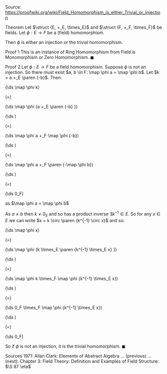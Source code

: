 # 

Source: https://proofwiki.org/wiki/Field_Homomorphism_is_either_Trivial_or_Injection



Theorem
Let $\struct {E, +_E, \times_E}$ and $\struct {F, +_F, \times_F}$ be fields.
Let $\phi: E \to F$ be a (field) homomorphism.

Then $\phi$ is either an injection or the trivial homomorphism.


Proof 1
This is an instance of Ring Homomorphism from Field is Monomorphism or Zero Homomorphism.
$\blacksquare$


Proof 2
Let $\phi: E \to F$ be a field homomorphism.
Suppose $\phi$ is not an injection.
So there must exist $a, b \in F: \map \phi a = \map \phi b$.
Let $k = a +_E \paren {-b}$.
Then:














\(\ds \map \phi k\)

\(=\)







\(\ds \map \phi {a +_E \paren {-b} }\)




















\(\ds \)

\(=\)







\(\ds \map \phi a +_F \map \phi {-b}\)




















\(\ds \)

\(=\)







\(\ds \map \phi a +_F \paren {-\map \phi b}\)




















\(\ds \)

\(=\)







\(\ds 0_F\)





as $\map \phi a = \map \phi b$




As $a \ne b$ then $k \ne 0_E$ and so has a product inverse $\exists k^{-1} \in E$.
So for any $x \in E$ we can write $x = k \circ \paren {k^{-1} \circ x}$ and so:














\(\ds \map \phi x\)

\(=\)







\(\ds \map \phi {k \times_E \paren {k^{-1} \times_E x} }\)




















\(\ds \)

\(=\)







\(\ds \map \phi k \times_F \map \phi {k^{-1} \times_E x}\)




















\(\ds \)

\(=\)







\(\ds 0_F \times_F \map \phi {k^{-1} \times_E x}\)




















\(\ds \)

\(=\)







\(\ds 0_F\)









So if $\phi$ is not an injection, it is the trivial homomorphism.
$\blacksquare$


Sources
1971: Allan Clark: Elements of Abstract Algebra ... (previous) ... (next): Chapter $3$: Field Theory: Definition and Examples of Field Structure: $\S 87 \eta$




